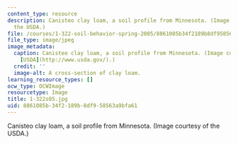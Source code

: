 ```yaml
---
content_type: resource
description: Canisteo clay loam, a soil profile from Minnesota. (Image courtesy of
  the USDA.)
file: /courses/1-322-soil-behavior-spring-2005/8861085b34f2189b8df958563a9bfa61_1-322s05.jpg
file_type: image/jpeg
image_metadata:
  caption: Canisteo clay loam, a soil profile from Minnesota. (Image courtesy of the
    [USDA](http://www.usda.gov/).)
  credit: ''
  image-alt: A cross-section of clay loam.
learning_resource_types: []
ocw_type: OCWImage
resourcetype: Image
title: 1-322s05.jpg
uid: 8861085b-34f2-189b-8df9-58563a9bfa61
---
```

Canisteo clay loam, a soil profile from Minnesota. (Image courtesy of the USDA.)

